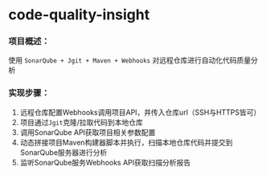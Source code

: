 # code-quality-insight

### 项目概述：

使用 `SonarQube + Jgit + Maven + Webhooks` 对远程仓库进行自动化代码质量分析

### 实现步骤：

1. 远程仓库配置Webhooks调用项目API，并传入仓库url（SSH与HTTPS皆可）
2. 项目通过`Jgit`克隆/拉取代码到本地仓库
3. 调用SonarQube API获取项目相关参数配置
4. 动态拼接项目Maven构建器脚本并执行，扫描本地仓库代码并提交到SonarQube服务器进行分析
5. 监听SonarQube服务Webhooks API获取扫描分析报告
